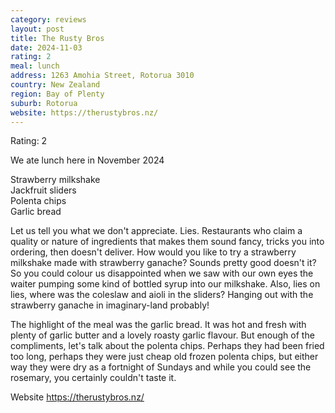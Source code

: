 ```yaml
---
category: reviews
layout: post
title: The Rusty Bros
date: 2024-11-03
rating: 2
meal: lunch
address: 1263 Amohia Street, Rotorua 3010
country: New Zealand
region: Bay of Plenty
suburb: Rotorua
website: https://therustybros.nz/
---
```

Rating: 2 

We ate lunch here in November 2024 

Strawberry milkshake  
Jackfruit sliders  
Polenta chips  
Garlic bread  

Let us tell you what we don't appreciate. Lies. Restaurants who claim a quality or nature of ingredients that makes them sound fancy, tricks you into ordering, then doesn't deliver. How would you like to try a strawberry milkshake made with strawberry ganache? Sounds pretty good doesn't it? So you could colour us disappointed when we saw with our own eyes the waiter pumping some kind of bottled syrup into our milkshake. Also, lies on lies, where was the coleslaw and aioli in the sliders? Hanging out with the strawberry ganache in imaginary-land probably! 

The highlight of the meal was the garlic bread. It was hot and fresh with plenty of garlic butter and a lovely roasty garlic flavour. But enough of the compliments, let's talk about the polenta chips. Perhaps they had been fried too long, perhaps they were just cheap old frozen polenta chips, but either way they were dry as a fortnight of Sundays and while you could see the rosemary, you certainly couldn't taste it. 

Website https://therustybros.nz/